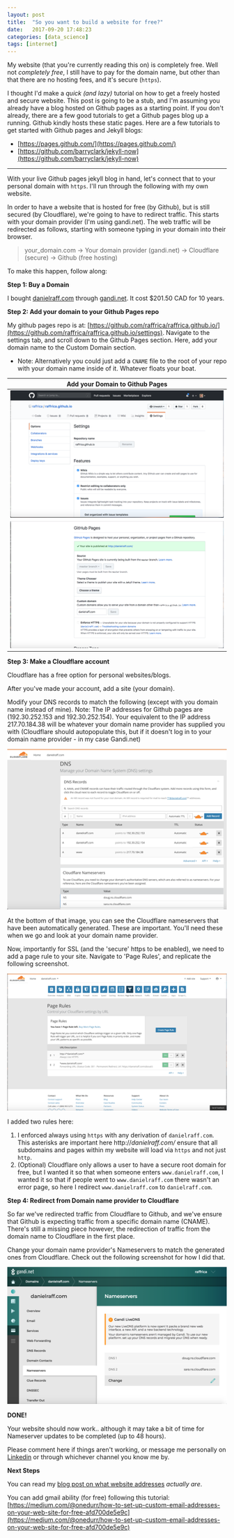 ```yaml
---
layout: post
title:  "So you want to build a website for free?"
date:   2017-09-20 17:48:23
categories: [data_science]
tags: [internet]
---
```


My website (that you're currently reading this on) is completely free. Well not *completely free*, I still have to pay for the domain name, but other than that there are no hosting fees, and it's secure (`https`).  

I thought I'd make a *quick (and lazy)* tutorial on how to get a freely hosted and secure website. This post is going to be a stub, and I'm assuming you already have a blog hosted on Github pages as a starting point. If you don't already, there are a few good tutorials to get a Github pages blog up a running. Github kindly hosts these static pages. Here are a few tutorials to get started with Github pages and Jekyll blogs:

* [https://pages.github.com/](https://pages.github.com/)
* [https://github.com/barryclark/jekyll-now](https://github.com/barryclark/jekyll-now)


_____________________________

With your live Github pages jekyll blog in hand, let's connect that to your personal domain with `https`. I'll run through the following with my own website.   

In order to have a website that is hosted for free (by Github), but is still secured (by Cloudflare), we're going to have to redirect traffic. This starts with your domain provider (I'm using gandi.net). The web traffic will be redirected as follows, starting with someone typing in your domain into their browser.  

> your_domain.com -> Your domain provider (gandi.net) -> Cloudflare (secure) -> Github (free hosting)

To make this happen, follow along:  

**Step 1: Buy a Domain**  

I bought [danielraff.com](danielraff.com) through [gandi.net](gandi.net). It cost \$201.50 CAD for 10 years.  

**Step 2: Add your domain to your Github Pages repo**  

My github pages repo is at: [https://github.com/raffrica/raffrica.github.io/](https://github.com/raffrica/raffrica.github.io/settings). Navigate to the settings tab, and scroll down to the Github Pages section. Here, add your domain name to the Custom Domain section. 

* Note: Alternatively you could just add a `CNAME` file to the root of your repo with your domain name inside of it. Whatever floats your boat. 


| Add your Domain to Github Pages|
| ---- | 
| ![](/assets/images/blog/website_building/github_1.png) |
| ![](/assets/images/blog/website_building/github_2.png) |

**Step 3: Make a Cloudflare account**  

Cloudflare has a free option for personal websites/blogs. 

After you've made your account, add a site (your domain).  

Modify your DNS records to match the following (except with you domain name instead of mine). Note: The IP addresses for Github pages are (192.30.252.153 and 192.30.252.154). Your equivalent to the IP address 217.70.184.38 will be whatever your domain name provider has supplied you with (Cloudflare should autopopulate this, but if it doesn't log in to your domain name provider - in my case Gandi.net)

![](/assets/images/blog/website_building/cloud_flare_1.png)

At the bottom of that image, you can see the Cloudflare nameservers that have been automatically generated. These are important. You'll need these when we go and look at your domain name provider.   

Now, importantly for SSL (and the 'secure' https to be enabled), we need to add a page rule to your site. Navigate to 'Page Rules', and replicate the following screenshot.  

![](/assets/images/blog/website_building/cloud_flare_2.png)

I added two rules here: 

1. I enforced always using `https` with any derivation of `danielraff.com`. This asterisks are important here http://*danielraff.com/* ensure that all subdomains and pages within my website will load via `https` and not just `http`.  
2. (Optional) Cloudflare only allows a user to have a secure root domain for free, but I wanted it so that when someone enters `www.danielraff.com`,  I wanted it so that if people went to `www.danielraff.com` there wasn't an error page, so here I redirect `www.danielraff.com` to `danielraff.com`.  


**Step 4: Redirect from Domain name provider to Cloudflare**  

So far we've redirected traffic from Cloudflare to Github, and we've ensure that Github is expecting traffic from a specific domain name (CNAME). There's still a missing piece however, the redirection of traffic from the domain name to Cloudflare in the first place. 

Change your domain name provider's Nameservers to match the generated ones from Cloudflare. Check out the following screenshot for how I did that. 

![](/assets/images/blog/website_building/gandi.png) 


**DONE!**  

Your website should now work.. although it may take a bit of time for Nameserver updates to be completed (up to 48 hours).  

Please comment here if things aren't working, or message me personally on [Linkedin](https://www.linkedin.com/in/danielraff/) or through whichever channel you know me by. 

**Next Steps**  

You can read my [blog post on what website addresses](https://danielraff.com/data_science/What-is-a-website-address.html) *actually are*.

You can add gmail ability (for free) following this tutorial: [https://medium.com/@onedurr/how-to-set-up-custom-email-addresses-on-your-web-site-for-free-afd700de5e9c](https://medium.com/@onedurr/how-to-set-up-custom-email-addresses-on-your-web-site-for-free-afd700de5e9c)

